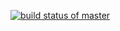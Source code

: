 [![build status of master](https://travis-ci.org/jlora23/HW_02.svg?branch=master)](https://travis-ci.org/jlora23/HW_02)